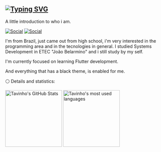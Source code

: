 ## [![Typing SVG](https://readme-typing-svg.herokuapp.com?font=Kanit&pause=1000&color=7D6CF7&size=30&center=true&vCenter=true&width=1000&heigth=100&lines=Tavinho)](https://git.io/typing-svg)

A little introduction to who i am.

[![Social](https://img.shields.io/badge/Twitter-1DA1F2?style=for-the-badge&logo=twitter&logoColor=black)](https://twitter.com/tavinhossaur)
[![Social](https://img.shields.io/badge/LinkedIn-0077B5?style=for-the-badge&logo=linkedin&logoColor=black)](https://www.linkedin.com/in/oct%C3%A1vio-barassa-a8090720a/)

I'm from Brazil, just came out from high school, i'm very interested in the programming area and in the tecnologies in general.
I studied Systems Development in ETEC "João Belarmino" and i still study by my self.

I'm currently focused on learning Flutter development.

And everything that has a black theme, is enabled for me.

⚪ Details and statistics: 

<div>
  <img alt="Tavinho's GitHub Stats" height="180em" src="https://github-readme-stats.vercel.app/api?username=tavinhossaur&show_icons=true&theme=midnight-purple"/>
  <img alt="Tavinho's most used languages" height="180em" src="https://github-readme-stats.vercel.app/api/top-langs/?username=tavinhossaur&layout=compact&langs_count=7&theme=midnight-purple"/>
</div>
